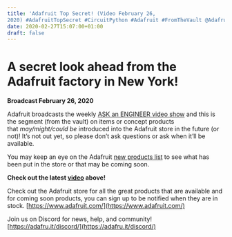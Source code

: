 ```yaml
---
title: 'Adafruit Top Secret! (Video February 26,
2020) #AdafruitTopSecret #CircuitPython #Adafruit #FromTheVault @Adafruit'
date: 2020-02-27T15:07:00+01:00
draft: false
---
```


A secret look ahead from the Adafruit factory in New York!
==========================================================

**Broadcast February 26, 2020**

Adafruit broadcasts the weekly [ASK an ENGINEER video show](https://www.adafruit.com/ask) and this is the segment (from the vault) on items or concept products that _may/might/could be_ introduced into the Adafruit store in the future (or not)! It’s not out yet, so please don’t ask questions or ask when it’ll be available.

You may keep an eye on the Adafruit [new products list](https://www.adafruit.com/new) to see what has been put in the store or that may be coming soon.

**Check out the latest [video](https://youtu.be/jpZSQYLcPPs) above!**

Check out the Adafruit store for all the great products that are available and for coming soon products, you can sign up to be notified when they are in stock. [https://www.adafruit.com/](https://www.adafruit.com/)

Join us on Discord for news, help, and community!  
[https://adafru.it/discord/](https://adafru.it/discord/)